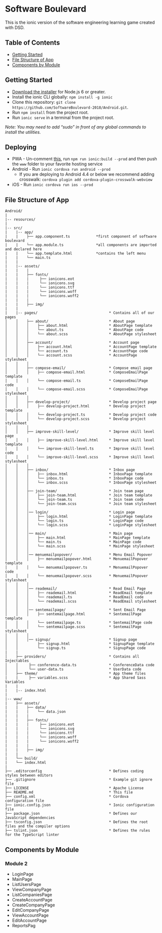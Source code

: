 # Software Boulevard

This is the ionic version of the software engineering learning game created with DSD.


## Table of Contents
 - [Getting Started](#getting-started)
 - [File Structure of App](#file-structure-of-app)
 - [Components by Module](#components-by-module)


## Getting Started

* [Download the installer](https://nodejs.org/) for Node.js 6 or greater.
* Install the ionic CLI globally: `npm install -g ionic`
* Clone this repository: `git clone https://github.com/SoftwareBoulevard-2018/Android.git`.
* Run `npm install` from the project root.
* Run `ionic serve` in a terminal from the project root.

_Note: You may need to add “sudo” in front of any global commands to install the utilities._

## Deploying

* PWA - Un-comment [this](https://github.com/ionic-team/ionic2-app-base/blob/master/src/index.html#L21), run `npm run ionic:build --prod` and then push the `www` folder to your favorite hosting service
* Android - Run `ionic cordova run android --prod`
  - If you are deploying to Android 4.4 or below we recommend adding crosswalk: `cordova plugin add cordova-plugin-crosswalk-webview`
* iOS - Run `ionic cordova run ios --prod`

## File Structure of App

```
Android/
|
|-- resources/
|
|-- src/
|    |-- app/
|    |    ├── app.component.ts            *first component of software boulevard
|    |    └── app.module.ts               *all components are imported and declared here
|    |    └── app.template.html           *contains the left menu
|    |    └── main.ts
|    |
|    |-- assets/
|    |    |
|    |    ├── fonts/
|    |    |     ├── ionicons.eot
|    |    |     └── ionicons.svg
|    |    |     └── ionicons.ttf
|    |    |     └── ionicons.woff
|    |    |     └── ionicons.woff2
|    |    |
|    |    ├── img/
|    |
|    |-- pages/                                 * Contains all of our pages
│    │    ├── about/                            * About page
│    │    │    ├── about.html                   * AboutPage template
│    │    │    └── about.ts                     * AboutPage code
│    │    │    └── about.scss                   * AboutPage stylesheet
│    │    │
│    │    ├── account/                          * Account page
│    │    │    ├── account.html                 * AccountPage template
│    │    │    └── account.ts                   * AccountPage code
│    │    │    └── account.scss                 * AccountPage stylesheet
│    │    │
│    │    ├── compose-email/                    * Compose email page
│    │    │    ├── compose-email.html           * ComposeEmailPage template
│    │    │    └── compose-email.ts             * ComposeEmailPage code
│    │    │    └── compose-email.scss           * ComposeEmailPage stylesheet
│    │    │
│    │    ├── develop-project/                  * Develop project page
│    │    │    ├── develop-project.html         * Develop project template
│    │    │    └── develop-project.ts           * Develop project code
│    │    │    └── develop-project.scss         * Develop project stylesheet
│    │    │
│    │    ├── improve-skill-level/              * Improve skill level page
│    │    │    ├── improve-skill-level.html     * Improve skill level template
│    │    │    └── improve-skill-level.ts       * Improve skill level code
│    │    │    └── improve-skill-level.scss     * Improve skill level stylesheet
│    │    │
│    │    ├── inbox/                            * Inbox page
│    │    │    ├── inbox.html                   * InboxPage template
│    │    │    └── inbox.ts                     * InboxPage code
│    │    │    └── inbox.scss                   * InboxPage stylesheet
│    │    │
│    │    ├── join-team/                        * Join team page
│    │    │    ├── join-team.html               * Join team template
│    │    │    └── join-team.ts                 * Join team code
│    │    │    └── join-team.scss               * Join team stylesheet
│    │    │
│    │    │── login/                            * Login page
│    │    │    ├── login.html                   * LoginPage template
│    │    │    └── login.ts                     * LoginPage code
│    │    │    └── login.scss                   * LoginPage stylesheet
│    │    │
│    │    │── main/                             * Main page
│    │    │    ├── main.html                    * MainPage template
│    │    │    └── main.ts                      * MainPage code
│    │    │    └── main.scss                    * MainPage stylesheet
│    │    │
│    │    │── menuemailpopover/                 * Menu Email Popover
│    │    │    ├── menuemailpopover.html        * MenuemailPopover template
│    │    │    └── menuemailpopover.ts          * MenuemailPopover code
│    │    │    └── menuemailpopover.scss        * MenuemailPopover stylesheet
│    │    │
│    │    │── reademail/                        * Read Email Page
│    │    │    ├── reademail.html               * ReadEmail template
│    │    │    └── reademail.ts                 * ReadEmail code
│    │    │    └── reademail.scss               * ReadEmail stylesheet
│    │    │
│    │    │── sentemailpage/                    * Sent Email Page
│    │    │    ├── sentemailpage.html           * SentemailPage template
│    │    │    └── sentemailpage.ts             * SentemailPage code
│    │    │    └── sentemailpage.scss           * SentemailPage stylesheet
│    │    │
│    │    │── signup/                           * Signup page
│    │         ├── signup.html                  * SignupPage template
│    │         └── signup.ts                    * SignupPage code
|    |
│    ├── providers/                             * Contains all Injectables
│    │     ├── conference-data.ts               * ConferenceData code
│    │     └── user-data.ts                     * UserData code
│    ├── theme/                                 * App theme files
|    |     ├── variables.scss                   * App Shared Sass Variables
|    |
|    |-- index.html
|
|-- www/
|    ├── assets/
|    |    ├── data/
|    |    |    └── data.json
|    |    |
|    |    ├── fonts/
|    |    |     ├── ionicons.eot
|    |    |     └── ionicons.svg
|    |    |     └── ionicons.ttf
|    |    |     └── ionicons.woff
|    |    |     └── ionicons.woff2
|    |    |
|    |    ├── img/
|    |
|    └── build/
|    └── index.html
|
├── .editorconfig                               * Defines coding styles between editors
├── .gitignore                                  * Example git ignore file
├── LICENSE                                     * Apache License
├── README.md                                   * This file
├── config.xml                                  * Cordova configuration file
├── ionic.config.json                           * Ionic configuration file
├── package.json                                * Defines our JavaScript dependencies
├── tsconfig.json                               * Defines the root files and the compiler options
├── tslint.json                                 * Defines the rules for the TypeScript linter
```

## Components by Module

### Module 2
  * LoginPage
  * MainPage
  * ListUsersPage
  * ViewCompanyPage
  * ListCompaniesPage
  * CreateAccountPage
  * CreateCompanyPage
  * EditCompanyPage
  * ViewAccountPage
  * EditAccountPage
  * ReportsPag

